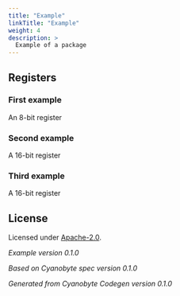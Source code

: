 ```yaml
---
title: "Example"
linkTitle: "Example"
weight: 4
description: >
  Example of a package
---
```


## Registers

### First example
An 8-bit register

### Second example
A 16-bit register

### Third example
A 16-bit register

## License
Licensed under [Apache-2.0](https://spdx.org/licenses/Apache-2.0.html#licenseText).

_Example version 0.1.0_

_Based on Cyanobyte spec version 0.1.0_

_Generated from Cyanobyte Codegen version 0.1.0_
